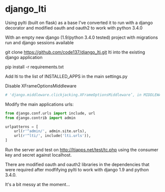 # django_lti

Using pylti (built on flask) as a base I've converted it to run with a django decorator and modified oauth and oauth2 to work with python 3.4.0

With an empty new django (1.9/python 3.4.0 tested) project with migrations run and django sessions available

git clone https://github.com/code137/django_lti.git lti into the existing django application

pip install -r requirements.txt

Add lti to the list of INSTALLED_APPS in the main settings.py

Disable XFrameOptionsMiddleware
```python
# 'django.middleware.clickjacking.XFrameOptionsMiddleware’, in MIDDLEWARE_CLASSES
````
Modify the main applications urls:

```python
from django.conf.urls import include, url
from django.contrib import admin

urlpatterns = [
    url(r'^admin/', admin.site.urls),
    url(r'^lti/', include('lti.urls')),
]
```

Run the server and test on http://ltiapps.net/test/tc.php using the consumer key and secret against localhost.

There are modified oauth and oauth2 libraries in the dependencies that were required after modfifying pylti to work with django 1.9 and python 3.4.0.

It's a bit messy at the moment...
